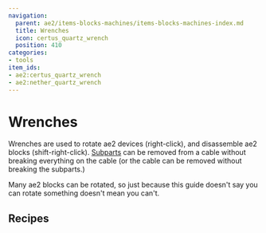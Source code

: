 ```yaml
---
navigation:
  parent: ae2/items-blocks-machines/items-blocks-machines-index.md
  title: Wrenches
  icon: certus_quartz_wrench
  position: 410
categories:
- tools
item_ids:
- ae2:certus_quartz_wrench
- ae2:nether_quartz_wrench
---
```


# Wrenches

<Row>
  <ItemImage id="certus_quartz_wrench" scale="4" />

  <ItemImage id="nether_quartz_wrench" scale="4" />
</Row>

Wrenches are used to rotate ae2 devices (right-click), and disassemble ae2 blocks (shift-right-click).
[Subparts](../ae2-mechanics/cable-subparts.md) can be removed from a cable without breaking everything on the cable
(or the cable can be removed without breaking the subparts.)

Many ae2 blocks can be rotated, so just because this guide doesn't say you can rotate something doesn't mean you can't.

## Recipes

<Row>
  <RecipeFor id="certus_quartz_wrench" />

  <RecipeFor id="nether_quartz_wrench" />
</Row>
